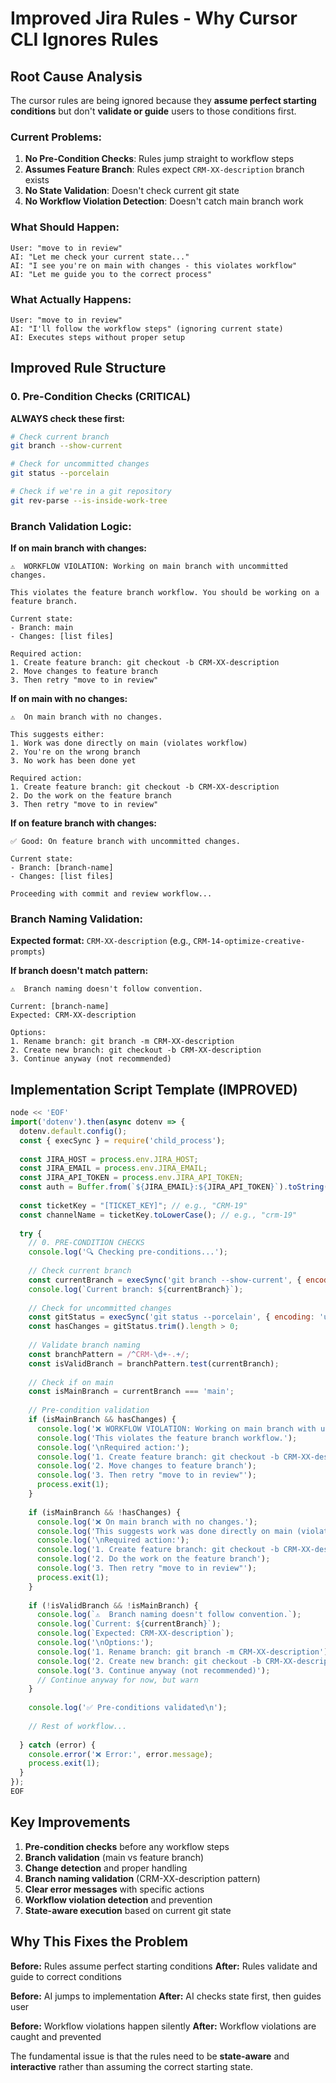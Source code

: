 # Improved Jira Rules - Why Cursor CLI Ignores Rules

## Root Cause Analysis

The cursor rules are being ignored because they **assume perfect starting conditions** but don't **validate or guide** users to those conditions first.

### Current Problems:

1. **No Pre-Condition Checks**: Rules jump straight to workflow steps
2. **Assumes Feature Branch**: Rules expect `CRM-XX-description` branch exists
3. **No State Validation**: Doesn't check current git state
4. **No Workflow Violation Detection**: Doesn't catch main branch work

### What Should Happen:

```
User: "move to in review"
AI: "Let me check your current state..."
AI: "I see you're on main with changes - this violates workflow"
AI: "Let me guide you to the correct process"
```

### What Actually Happens:

```
User: "move to in review" 
AI: "I'll follow the workflow steps" (ignoring current state)
AI: Executes steps without proper setup
```

## Improved Rule Structure

### 0. Pre-Condition Checks (CRITICAL)

**ALWAYS check these first:**

```bash
# Check current branch
git branch --show-current

# Check for uncommitted changes
git status --porcelain

# Check if we're in a git repository
git rev-parse --is-inside-work-tree
```

### Branch Validation Logic:

**If on main branch with changes:**
```
⚠️  WORKFLOW VIOLATION: Working on main branch with uncommitted changes.

This violates the feature branch workflow. You should be working on a feature branch.

Current state:
- Branch: main
- Changes: [list files]

Required action:
1. Create feature branch: git checkout -b CRM-XX-description
2. Move changes to feature branch
3. Then retry "move to in review"
```

**If on main with no changes:**
```
⚠️  On main branch with no changes.

This suggests either:
1. Work was done directly on main (violates workflow)
2. You're on the wrong branch
3. No work has been done yet

Required action:
1. Create feature branch: git checkout -b CRM-XX-description
2. Do the work on the feature branch
3. Then retry "move to in review"
```

**If on feature branch with changes:**
```
✅ Good: On feature branch with uncommitted changes.

Current state:
- Branch: [branch-name]
- Changes: [list files]

Proceeding with commit and review workflow...
```

### Branch Naming Validation:

**Expected format:** `CRM-XX-description` (e.g., `CRM-14-optimize-creative-prompts`)

**If branch doesn't match pattern:**
```
⚠️  Branch naming doesn't follow convention.

Current: [branch-name]
Expected: CRM-XX-description

Options:
1. Rename branch: git branch -m CRM-XX-description
2. Create new branch: git checkout -b CRM-XX-description
3. Continue anyway (not recommended)
```

## Implementation Script Template (IMPROVED)

```javascript
node << 'EOF'
import('dotenv').then(async dotenv => {
  dotenv.default.config();
  const { execSync } = require('child_process');
  
  const JIRA_HOST = process.env.JIRA_HOST;
  const JIRA_EMAIL = process.env.JIRA_EMAIL;
  const JIRA_API_TOKEN = process.env.JIRA_API_TOKEN;
  const auth = Buffer.from(`${JIRA_EMAIL}:${JIRA_API_TOKEN}`).toString('base64');
  
  const ticketKey = "[TICKET_KEY]"; // e.g., "CRM-19"
  const channelName = ticketKey.toLowerCase(); // e.g., "crm-19"
  
  try {
    // 0. PRE-CONDITION CHECKS
    console.log('🔍 Checking pre-conditions...');
    
    // Check current branch
    const currentBranch = execSync('git branch --show-current', { encoding: 'utf8' }).trim();
    console.log(`Current branch: ${currentBranch}`);
    
    // Check for uncommitted changes
    const gitStatus = execSync('git status --porcelain', { encoding: 'utf8' });
    const hasChanges = gitStatus.trim().length > 0;
    
    // Validate branch naming
    const branchPattern = /^CRM-\d+-.+/;
    const isValidBranch = branchPattern.test(currentBranch);
    
    // Check if on main
    const isMainBranch = currentBranch === 'main';
    
    // Pre-condition validation
    if (isMainBranch && hasChanges) {
      console.log('❌ WORKFLOW VIOLATION: Working on main branch with uncommitted changes.');
      console.log('This violates the feature branch workflow.');
      console.log('\nRequired action:');
      console.log('1. Create feature branch: git checkout -b CRM-XX-description');
      console.log('2. Move changes to feature branch');
      console.log('3. Then retry "move to in review"');
      process.exit(1);
    }
    
    if (isMainBranch && !hasChanges) {
      console.log('❌ On main branch with no changes.');
      console.log('This suggests work was done directly on main (violates workflow).');
      console.log('\nRequired action:');
      console.log('1. Create feature branch: git checkout -b CRM-XX-description');
      console.log('2. Do the work on the feature branch');
      console.log('3. Then retry "move to in review"');
      process.exit(1);
    }
    
    if (!isValidBranch && !isMainBranch) {
      console.log(`⚠️  Branch naming doesn't follow convention.`);
      console.log(`Current: ${currentBranch}`);
      console.log(`Expected: CRM-XX-description`);
      console.log('\nOptions:');
      console.log('1. Rename branch: git branch -m CRM-XX-description');
      console.log('2. Create new branch: git checkout -b CRM-XX-description');
      console.log('3. Continue anyway (not recommended)');
      // Continue anyway for now, but warn
    }
    
    console.log('✅ Pre-conditions validated\n');
    
    // Rest of workflow...
    
  } catch (error) {
    console.error('❌ Error:', error.message);
    process.exit(1);
  }
});
EOF
```

## Key Improvements

1. **Pre-condition checks** before any workflow steps
2. **Branch validation** (main vs feature branch)
3. **Change detection** and proper handling
4. **Branch naming validation** (CRM-XX-description pattern)
5. **Clear error messages** with specific actions
6. **Workflow violation detection** and prevention
7. **State-aware execution** based on current git state

## Why This Fixes the Problem

**Before:** Rules assume perfect starting conditions
**After:** Rules validate and guide to correct conditions

**Before:** AI jumps to implementation
**After:** AI checks state first, then guides user

**Before:** Workflow violations happen silently
**After:** Workflow violations are caught and prevented

The fundamental issue is that the rules need to be **state-aware** and **interactive** rather than assuming the correct starting state.